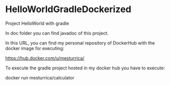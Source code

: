 # HelloWorldGradleDockerized
Project HelloWorld with gradle



In doc folder you can find javadoc of this project.


In this URL, you can find my personal repository of DockerHub with the docker image for executing:

https://hub.docker.com/u/mesturrica/

To execute the gradle project hosted in my docker hub you have to execute:

docker run mesturrica/calculator
